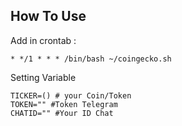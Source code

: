 ## How To Use

Add in crontab :

```
* */1 * * * /bin/bash ~/coingecko.sh
```

Setting Variable

```
TICKER=() # your Coin/Token
TOKEN="" #Token Telegram
CHATID="" #Your ID Chat
```
